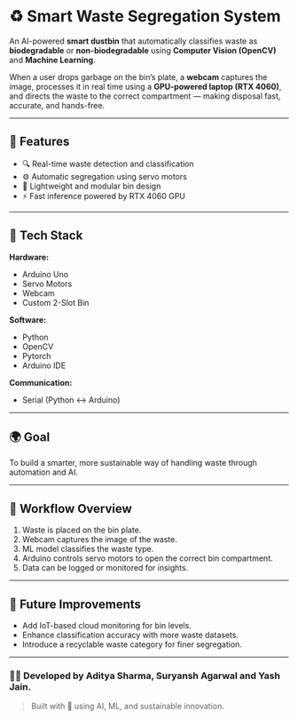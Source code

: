 # ♻️ Smart Waste Segregation System  

An AI-powered **smart dustbin** that automatically classifies waste as **biodegradable** or **non-biodegradable** using **Computer Vision (OpenCV)** and **Machine Learning**.  

When a user drops garbage on the bin’s plate, a **webcam** captures the image, processes it in real time using a **GPU-powered laptop (RTX 4060)**, and directs the waste to the correct compartment — making disposal fast, accurate, and hands-free.  

---

## 🚀 Features  
- 🔍 Real-time waste detection and classification  
- ⚙️ Automatic segregation using servo motors  
- 🧱 Lightweight and modular bin design  
- ⚡ Fast inference powered by RTX 4060 GPU  

---

## 🧠 Tech Stack  
**Hardware:**  
- Arduino Uno  
- Servo Motors  
- Webcam  
- Custom 2-Slot Bin  

**Software:**  
- Python  
- OpenCV  
- Pytorch  
- Arduino IDE  

**Communication:**  
- Serial (Python ↔ Arduino)  

---

## 🌍 Goal  
To build a smarter, more sustainable way of handling waste through automation and AI.  

---

## 🧾 Workflow Overview  
1. Waste is placed on the bin plate.  
2. Webcam captures the image of the waste.  
3. ML model classifies the waste type.  
4. Arduino controls servo motors to open the correct bin compartment.  
5. Data can be logged or monitored for insights.  

---

## 🧩 Future Improvements  
- Add IoT-based cloud monitoring for bin levels.  
- Enhance classification accuracy with more waste datasets.  
- Introduce a recyclable waste category for finer segregation.  

---

### 👨‍💻 Developed by Aditya Sharma, Suryansh Agarwal and Yash Jain. 
> Built with 💚 using AI, ML, and sustainable innovation.
